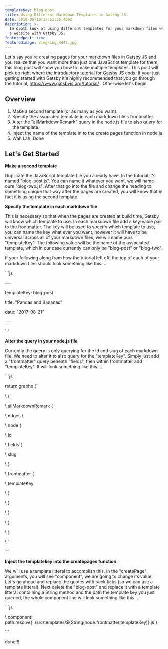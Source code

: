 ```yaml
---
templateKey: blog-post
title: Using Different Markdown Templates in Gatsby JS
date: 2019-05-18T17:53:35.406Z
description: >-
  In depth look at using different templates for your markdown files whem making
  a website with Gatsby JS.
featuredpost: true
featuredimage: /img/img_4447.jpg
---
```

Let's say you're creating pages for your markdown files in Gatsby JS and you realize that you want more than just one JavaScript template for them, this blog post will show you how to make multiple templates. This post will pick up right where the introductory tutorial for Gatsby JS ends. If your just getting started with Gatsby it's highly recommended that you go through the tutorial, <https://www.gatsbyjs.org/tutorial/> . Otherwise let's begin.

## Overview

1. Make a second template (or as many as you want).
2. Specify the associated template in each markdown file's frontmatter.
3. Alter the "allMarkdownRemark" query in the node.js file to also query for the template.
4. Inject the name of the template in to the create pages function in node.js
5. Wah Lah, Done

## Let's Get Started

**Make a second template**

Duplicate the JavaScript template file you already have. In the tutorial it's named "blog-post.js". You can name it whatever you want, we will name ours "blog-two.js". After that go into the file and change the heading to something unique that way after the pages are created, you will know that in fact it is using the second template.

**Specify the template in each markdown file** 

This is necessary so that when the pages are created at build time, Gatsby will know which template to use. In each markdown file add a key-value pair to the frontmatter. The key will be used to specify which template to use, you can name the key what ever you want, however it will have to be universal across all of your markdown files, we will name ours "templateKey". The following value will be the name of the associated template, which in our case currently can only be "blog-post" or "blog-two".

If your following along from how the tutorial left off, the top of each of your markdown files should look something like this....

\`\``js

\---

templateKey: blog-post

title: "Pandas and Bananas"

date: "2017-08-21"

\---

\`\``

**Alter the query in your node.js file**

Currently the query is only querying for the id and slug of each markdown file. We need to alter it to also query for the "templateKey". Simply just add a "frontmatter" query beneath "fields", then within frontmatter add "templateKey". It will look something like this....

\`\``js

 return graphql(`

\    {

\    allMarkdownRemark {

\    edges {

\    node {

\    id

\    fields {

\    slug

\    }

\    frontmatter {

\    templateKey

\    }

\    }

\    }

\    }

\    }

\    `

\`\``

**Inject the templatekey into the createpages function**

We will use a template litteral to accomplish this. In the "createPage" arguments, you will see "component", we are going to change its value. Let's go ahead and replace the quotes with back ticks (so we can use a template litteral). Next delete the "blog-post" and replace it with a template litteral containing a String method and the path the template key you just queried, the whole component line will look something like this....

\`\``js

\    component: path.resolve(\`./src/templates/${String(node.frontmatter.templateKey)}.js\`)

\`\``



done!!!

